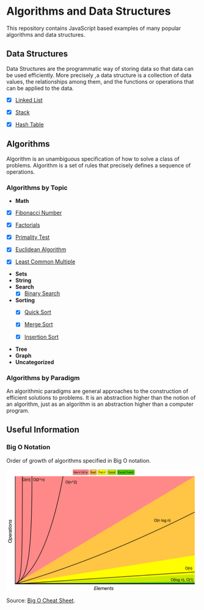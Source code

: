 # Algorithms and Data Structures

This repository contains JavaScript based examples of many popular algorithms and data structures.

## Data Structures

Data Structures are the programmatic way of storing data so that data can be used efficiently. More precisely ,a data structure is a collection of data values, the relationships among them, and the functions or operations that can be applied to the data.

- [x] [Linked List](https://github.com/bsonmez/javascript-algorithms/tree/master/src/data-structures/linked-list)

- [x] [Stack](https://github.com/bsonmez/javascript-algorithms/tree/master/src/data-structures/stack)

- [x] [Hash Table](https://github.com/bsonmez/javascript-algorithms/tree/master/src/data-structures/hash-table)
## Algorithms

Algorithm is an unambiguous specification of how to solve a class of problems. Algorithm is a set of rules that precisely defines a sequence of operations.

### Algorithms by Topic

* **Math**

- [x] [Fibonacci Number](https://github.com/bsonmez/javascript-algorithms/tree/master/src/algorithms/math/fibonacci) 

- [x] [Factorials](https://github.com/bsonmez/javascript-algorithms/tree/master/src/algorithms/math/factorial)

- [x] [Primality Test](https://github.com/bsonmez/javascript-algorithms/tree/master/src/algorithms/math/primality-test)

- [x] [Euclidean Algorithm](https://github.com/bsonmez/javascript-algorithms/tree/master/src/algorithms/math/euclidean-algorithm)

- [x] [Least Common Multiple](https://github.com/bsonmez/javascript-algorithms/tree/master/src/algorithms/math/least-common-multiple)

* **Sets**
* **String**
* **Search**
	- [x] [Binary Search](https://github.com/bsonmez/javascript-algorithms/tree/master/src/algorithms/search/binary-search)
* **Sorting**
	- [x] [Quick Sort](https://github.com/bsonmez/javascript-algorithms/tree/master/src/algorithms/sorting/quick-sort)

	- [x] [Merge Sort](https://github.com/bsonmez/javascript-algorithms/tree/master/src/algorithms/sorting/merge-sort)

	- [x] [Insertion Sort](https://github.com/bsonmez/javascript-algorithms/tree/master/src/algorithms/sorting/insetion-sort)
* **Tree**
* **Graph**
* **Uncategorized**

### Algorithms by Paradigm

An algorithmic paradigms are general approaches to the construction of efficient solutions to problems. It is an abstraction higher than the notion of an algorithm, just as an algorithm is an abstraction higher than a computer program.

## Useful Information

### Big O Notation

Order of growth of algorithms specified in Big O notation.

![Big O graphs](https://github.com/trekhleb/javascript-algorithms/blob/master/assets/big-o-graph.png?raw=true)

Source: [Big O Cheat Sheet](http://bigocheatsheet.com/).
